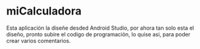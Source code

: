 # miCalculadora
Esta aplicación la diseñe desded Android Studio, por ahora tan solo esta el diseño, pronto subire el codigo de programación, lo quise asi, para poder crear varios comentarios.

